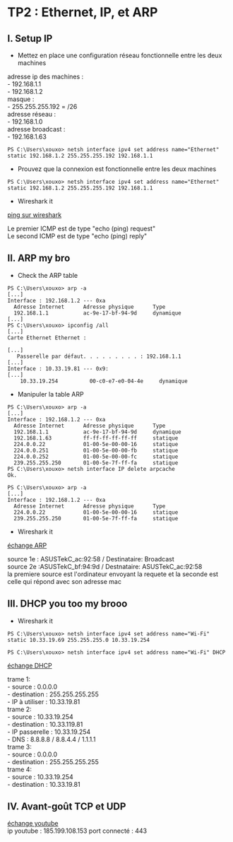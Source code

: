 # TP2 : Ethernet, IP, et ARP

## I. Setup IP

- Mettez en place une configuration réseau fonctionnelle entre les deux machines

adresse ip des machines :  
    - 192.168.1.1  
    - 192.168.1.2  
masque :  
    - 255.255.255.192 = /26  
adresse réseau :  
    - 192.168.1.0  
adresse broadcast :  
    - 192.168.1.63

```
PS C:\Users\xouxo> netsh interface ipv4 set address name="Ethernet" static 192.168.1.2 255.255.255.192 192.168.1.1
```

- Prouvez que la connexion est fonctionnelle entre les deux machines

```
PS C:\Users\xouxo> netsh interface ipv4 set address name="Ethernet" static 192.168.1.2 255.255.255.192 192.168.1.1
```

- Wireshark it

[ping sur wireshark](./ping.pcapng) 

Le premier ICMP est de type "echo (ping) request"  
Le second ICMP est de type "echo (ping) reply"  


## II. ARP my bro

- Check the ARP table

```
PS C:\Users\xouxo> arp -a
[...]
Interface : 192.168.1.2 --- 0xa
  Adresse Internet      Adresse physique      Type
  192.168.1.1           ac-9e-17-bf-94-9d     dynamique
[...]
PS C:\Users\xouxo> ipconfig /all
[...]
Carte Ethernet Ethernet :

[...]
   Passerelle par défaut. . . . . . . . . : 192.168.1.1
[...]
Interface : 10.33.19.81 --- 0x9: 
[...]
    10.33.19.254          00-c0-e7-e0-04-4e     dynamique
```

- Manipuler la table ARP
```
PS C:\Users\xouxo> arp -a
[...]
Interface : 192.168.1.2 --- 0xa
  Adresse Internet      Adresse physique      Type
  192.168.1.1           ac-9e-17-bf-94-9d     dynamique
  192.168.1.63          ff-ff-ff-ff-ff-ff     statique
  224.0.0.22            01-00-5e-00-00-16     statique
  224.0.0.251           01-00-5e-00-00-fb     statique
  224.0.0.252           01-00-5e-00-00-fc     statique
  239.255.255.250       01-00-5e-7f-ff-fa     statique
PS C:\Users\xouxo> netsh interface IP delete arpcache
Ok.

PS C:\Users\xouxo> arp -a
[...]
Interface : 192.168.1.2 --- 0xa
  Adresse Internet      Adresse physique      Type
  224.0.0.22            01-00-5e-00-00-16     statique
  239.255.255.250       01-00-5e-7f-ff-fa     statique
```

- Wireshark it

[échange ARP](./ARP.pcapng)

source 1e : ASUSTekC_ac:92:58  / Destinataire: Broadcast  
source 2e :ASUSTekC_bf:94:9d / Destnataire: ASUSTekC_ac:92:58  
la premiere source est l'ordinateur envoyant la requete et la seconde est celle qui répond avec son adresse mac  

## III. DHCP you too my brooo

-  Wireshark it

```
PS C:\Users\xouxo> netsh interface ipv4 set address name="Wi-Fi" static 10.33.19.69 255.255.255.0 10.33.19.254

PS C:\Users\xouxo> netsh interface ipv4 set address name="Wi-Fi" DHCP
```

[échange DHCP](./DHCP.pcapng)

trame 1:  
    - source : 0.0.0.0  
    - destination : 255.255.255.255  
    - IP à utiliser : 10.33.19.81  
trame 2:  
    - source : 10.33.19.254  
    - destination : 10.33.119.81  
    - IP passerelle : 10.33.19.254  
    - DNS : 8.8.8.8  /  8.8.4.4  /  1.1.1.1  
trame 3:  
    - source : 0.0.0.0  
    - destination : 255.255.255.255  
trame 4:  
    - source : 10.33.19.254  
    - destination : 10.33.19.81  

## IV. Avant-goût TCP et UDP

[échange youtube](./tcp.pcapng)  
ip youtube : 185.199.108.153
port connecté : 443  


